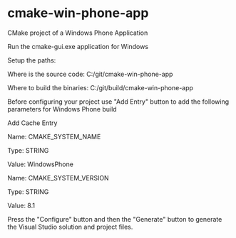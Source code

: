 # cmake-win-phone-app
CMake project of a Windows Phone Application

Run the cmake-gui.exe application for Windows

Setup the paths:

Where is the source code: C:/git/cmake-win-phone-app

Where to build the binaries: C:/git/build/cmake-win-phone-app

Before configuring your project use "Add Entry" button to add the following parameters for Windows Phone build

Add Cache Entry

Name: CMAKE_SYSTEM_NAME

Type: STRING

Value: WindowsPhone

Name: CMAKE_SYSTEM_VERSION

Type: STRING

Value: 8.1

Press the "Configure" button and then the "Generate" button to generate the Visual Studio solution and project files.
